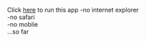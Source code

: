 Click <a href='https://noolie.github.io/test-task-01/'>here</a> to run this app
-no internet explorer<br>
-no safari<br>
-no moblie<br>
...so far
